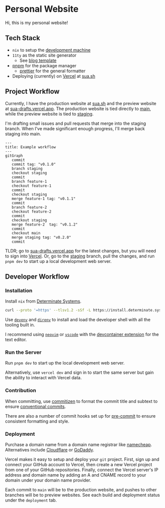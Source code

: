 # Personal Website

Hi, this is my personal website!

## Tech Stack

- `nix` to setup the [development machine](#developer-workflow)
- `11ty` as the static site generator
  - See [blog template](https://github.com/11ty/eleventy-base-blog)
- [pnpm](https://pnpm.io) for the package manager
  - [prettier](https://prettier.io) for the general formatter
- Deploying (currently) on [Vercel](https://vercel.com) at
  [sua.sh](https://sua.sh)

## Project Workflow

Currently, I have the production website at [sua.sh](https://sua.sh) and the
preview website at [sua-drafts.vercel.app](https://sua-drafts.vercel.app). The
production website is tied directly to
[main](https://github.com/suasuasuasuasua/personal-website/tree/main), while the
preview website is tied to
[staging](https://github.com/suasuasuasuasua/personal-website/tree/staging).

I'm drafting small issues and pull requests that merge into the staging branch.
When I've made significant enough progress, I'll merge back staging into main.

```mermaid
---
title: Example workflow
---
gitGraph
   commit
   commit tag: "v0.1.0"
   branch staging
   checkout staging
   commit
   branch feature-1
   checkout feature-1
   commit
   checkout staging
   merge feature-1 tag: "v0.1.1"
   commit
   branch feature-2
   checkout feature-2
   commit
   checkout staging
   merge feature-2  tag: "v0.1.2"
   commit
   checkout main
   merge staging tag: "v0.2.0"
   commit
```

TLDR; go to [sua-drafts.vercel.app](https://sua-drafts.vercel.app) for the
latest changes, but you will need to sign into [Vercel](https://vercel.com). Or,
go to the
[staging](https://github.com/suasuasuasuasua/personal-website/tree/staging)
branch, pull the changes, and run `pnpm dev` to start up a local development web
server.

## Developer Workflow

### Installation

Install `nix` from
[Determinate Systems](https://determinate.systems/posts/determinate-nix-installer/).

```bash
curl --proto '=https' --tlsv1.2 -sSf -L https://install.determinate.systems/nix | sh -s -- install
```

Use [`devenv`](https://devenv.sh) and [`direnv`](https://direnv.net) to install
and load the developer shell with all the tooling built in.

I recommend using [`neovim`](https://neovim.io) or
[`vscode`](https://code.visualstudio.com) with the
[devcontainer extension](https://marketplace.visualstudio.com/items?itemName=ms-vscode-remote.remote-containers)
for the text editor.

### Run the Server

Run `pnpm dev` to start up the local development web server.

Alternatively, use `vercel dev` and sign in to start the same server but gain
the ability to interact with Vercel data.

### Contribution

When committing, use
[commitizen](https://commitizen-tools.github.io/commitizen/) to format the
commit title and subtext to ensure
[conventional commits](https://www.conventionalcommits.org/en/v1.0.0/).

There are also a number of commit hooks set up for
[pre-commit](https://pre-commit.com) to ensure consistent formatting and style.

### Deployment

Purchase a domain name from a domain name registrar like
[namecheap](https://www.namecheap.com/). Alternatives include
[Cloudflare](https://www.cloudflare.com/products/registrar/) or
[GoDaddy](https://www.godaddy.com/).

Vercel makes it easy to setup and deploy your `git` project. First, sign up and
connect your GitHub account to Vercel, then create a new Vercel project from one
of your GitHub repositories. Finally, connect the Vercel server's IP address and
domain name by adding an A and CNAME record to your domain under your domain
name provider.

Each commit to `main` will be to the production website, and pushes to other
branches will be to preview websites. See each build and deployment status under
the `deployment` tab.
